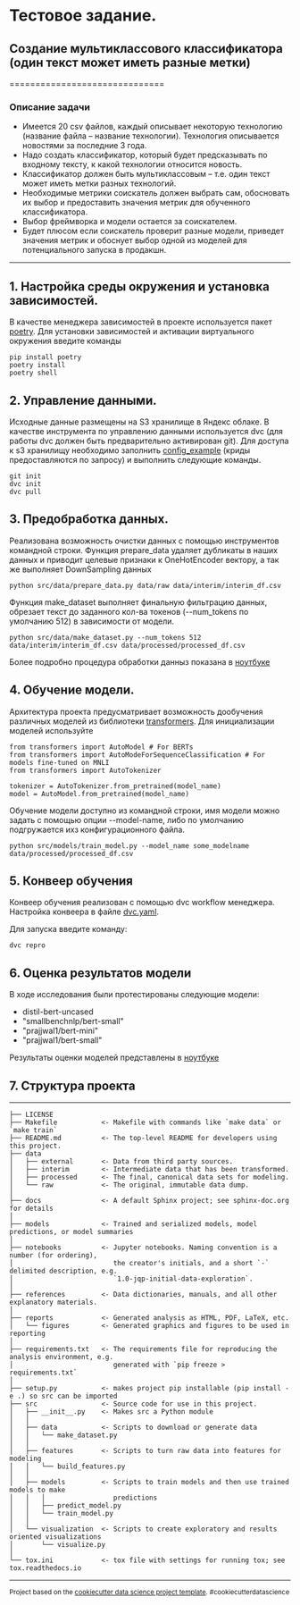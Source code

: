 # Тестовое задание.
## Создание мультиклассового классификатора (один текст может иметь разные метки)
==============================

 ### Описание задачи
* Имеется 20 csv файлов, каждый описывает некоторую технологию (название файла – название технологии). Технология описывается новостями за последние 3 года.
* Надо создать классификатор, который будет предсказывать по входному тексту, к какой технологии относится новость.
* Классификатор должен быть мультиклассовым – т.е. один текст может иметь метки разных технологий.
* Необходимые метрики соискатель должен выбрать сам, обосновать их выбор и предоставить значения метрик для обученного классификатора.
* Выбор фреймворка и модели остается за соискателем.
* Будет плюсом если соискатель проверит разные модели, приведет значения метрик и обоснует выбор одной из моделей для потенциального запуска в продакшн.
____________________
## 1. Настройка среды окружения и установка зависимостей.
 В качестве менеджера зависимостей в проекте используется пакет [poetry](https://python-poetry.org/).
 Для установки зависимостей и активации виртуального окружения введите команды
 ```
 pip install poetry
 poetry install
 poetry shell
 ```
## 2. Управление данными.
 Исходные данные размещены на S3 хранилище в Яндекс облаке.  В качестве инструмента по управлению данными используется dvc (для работы dvc должен быть предварительно активирован git). 
 Для доступа к s3 хранилищу необходимо заполнить [config_example](https://github.com/dmitrykhrabroff/test/blob/main/.dvc/config_example) (криды предоставляются по запросу) и выполнить следующие команды.
 ```
 git init
 dvc init
 dvc pull
 ```
 ## 3. Предобработка данных.
 Реализована возможность очистки данных с помощью инструментов командной строки.
 Функция prepare_data удаляет дубликаты в наших данных и приводит целевые признаки к OneHotEncoder вектору,
 а так же выполняет DownSampling данных
  ```
  python src/data/prepare_data.py data/raw data/interim/interim_df.csv
 ```
 Функция make_dataset выполняет финальную фильтрацию данных, обрезает текст до заданного кол-ва токенов (--num_tokens по умолчанию 512) в зависимости от модели.  
  ```
 python src/data/make_dataset.py --num_tokens 512 data/interim/interim_df.csv data/processed/processed_df.csv
 ```
 Более подробно процедура обработки данныз показана в [ноутбуке](https://github.com/dmitrykhrabroff/test/blob/main/notebooks/EDA.ipynb)
 
## 4. Обучение модели.
 Архитектура проекта предусматривает возможность дообучения различных моделей из библиотеки [transformers](https://huggingface.co/docs/transformers/index).
 Для инициализации моделей используйте
```
from transformers import AutoModel # For BERTs
from transformers import AutoModeForSequenceClassification # For models fine-tuned on MNLI
from transformers import AutoTokenizer

tokenizer = AutoTokenizer.from_pretrained(model_name) 
model = AutoModel.from_pretrained(model_name) 
```
Обучение модели доступно из командной строки, имя модели можно задать с помощью опции --model-name,
либо по умолчанию подгружается ихз конфигурационного файла.
  ```
python src/models/train_model.py --model_name some_modelname data/processed/processed_df.csv
 ```
 
 
## 5. Конвеер обучения
Конвеер обучения реализован с помощью dvc workflow менеджера. Настройка конвеера в файле [dvc.yaml](https://github.com/dmitrykhrabroff/test/blob/main/dvc.yaml).

Для запуска введите команду:
```
dvc repro
 ```

## 6. Оценка результатов модели
В ходе исследования были протестированы следующие модели:
* distil-bert-uncased
* "smallbenchnlp/bert-small"
* "prajjwal1/bert-mini"
* "prajjwal1/bert-small"

Результаты оценки моделей представлены в [ноутбуке](https://github.com/dmitrykhrabroff/test/blob/main/notebooks/evaluate_models.ipynb)

## 7. Структура проекта
------------

    ├── LICENSE
    ├── Makefile           <- Makefile with commands like `make data` or `make train`
    ├── README.md          <- The top-level README for developers using this project.
    ├── data
    │   ├── external       <- Data from third party sources.
    │   ├── interim        <- Intermediate data that has been transformed.
    │   ├── processed      <- The final, canonical data sets for modeling.
    │   └── raw            <- The original, immutable data dump.
    │
    ├── docs               <- A default Sphinx project; see sphinx-doc.org for details
    │
    ├── models             <- Trained and serialized models, model predictions, or model summaries
    │
    ├── notebooks          <- Jupyter notebooks. Naming convention is a number (for ordering),
    │                         the creator's initials, and a short `-` delimited description, e.g.
    │                         `1.0-jqp-initial-data-exploration`.
    │
    ├── references         <- Data dictionaries, manuals, and all other explanatory materials.
    │
    ├── reports            <- Generated analysis as HTML, PDF, LaTeX, etc.
    │   └── figures        <- Generated graphics and figures to be used in reporting
    │
    ├── requirements.txt   <- The requirements file for reproducing the analysis environment, e.g.
    │                         generated with `pip freeze > requirements.txt`
    │
    ├── setup.py           <- makes project pip installable (pip install -e .) so src can be imported
    ├── src                <- Source code for use in this project.
    │   ├── __init__.py    <- Makes src a Python module
    │   │
    │   ├── data           <- Scripts to download or generate data
    │   │   └── make_dataset.py
    │   │
    │   ├── features       <- Scripts to turn raw data into features for modeling
    │   │   └── build_features.py
    │   │
    │   ├── models         <- Scripts to train models and then use trained models to make
    │   │   │                 predictions
    │   │   ├── predict_model.py
    │   │   └── train_model.py
    │   │
    │   └── visualization  <- Scripts to create exploratory and results oriented visualizations
    │       └── visualize.py
    │
    └── tox.ini            <- tox file with settings for running tox; see tox.readthedocs.io


--------

<p><small>Project based on the <a target="_blank" href="https://drivendata.github.io/cookiecutter-data-science/">cookiecutter data science project template</a>. #cookiecutterdatascience</small></p>
